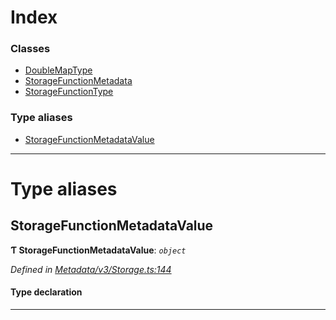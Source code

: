 

# Index

### Classes

* [DoubleMapType](../classes/_metadata_v3_storage_.doublemaptype.md)
* [StorageFunctionMetadata](../classes/_metadata_v3_storage_.storagefunctionmetadata.md)
* [StorageFunctionType](../classes/_metadata_v3_storage_.storagefunctiontype.md)

### Type aliases

* [StorageFunctionMetadataValue](_metadata_v3_storage_.md#storagefunctionmetadatavalue)

---

# Type aliases

<a id="storagefunctionmetadatavalue"></a>

##  StorageFunctionMetadataValue

**Ƭ StorageFunctionMetadataValue**: *`object`*

*Defined in [Metadata/v3/Storage.ts:144](https://github.com/polkadot-js/api/blob/8502396/packages/types/src/Metadata/v3/Storage.ts#L144)*

#### Type declaration

___

